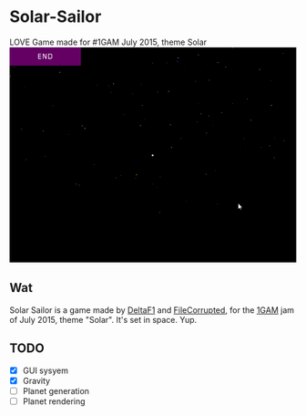 # Solar-Sailor
LOVE Game made for #1GAM July 2015, theme Solar
![planet generation](capture/planetdrawdistance.gif)
## Wat
Solar Sailor is a game made by [DeltaF1](http://twitter.com/starhoppergames) and [FileCorrupted](http://twitter.com/filecorruptedgm), for the [1GAM](http://www.onegameamonth.com/)
jam of July 2015, theme "Solar". It's set in space. Yup.

## TODO
- [x] GUI sysyem
- [x] Gravity
- [ ] Planet generation
- [ ] Planet rendering
